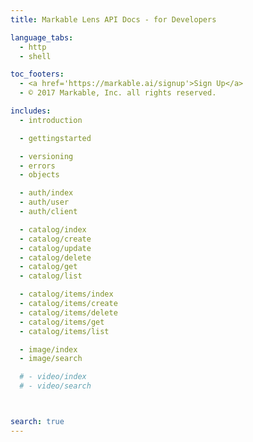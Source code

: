 ```yaml
---
title: Markable Lens API Docs - for Developers

language_tabs:
  - http
  - shell

toc_footers:
  - <a href='https://markable.ai/signup'>Sign Up</a>
  - © 2017 Markable, Inc. all rights reserved.

includes:
  - introduction

  - gettingstarted

  - versioning
  - errors
  - objects

  - auth/index
  - auth/user
  - auth/client

  - catalog/index
  - catalog/create
  - catalog/update
  - catalog/delete
  - catalog/get
  - catalog/list

  - catalog/items/index
  - catalog/items/create
  - catalog/items/delete
  - catalog/items/get
  - catalog/items/list

  - image/index
  - image/search

  # - video/index
  # - video/search



search: true
---
```

